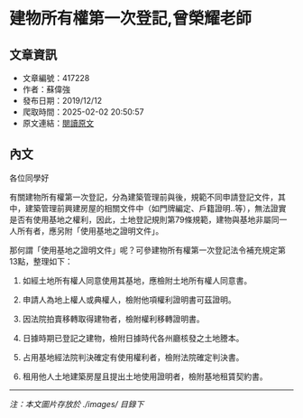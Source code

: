 # 建物所有權第一次登記,曾榮耀老師

## 文章資訊
- 文章編號：417228
- 作者：蘇偉強
- 發布日期：2019/12/12
- 爬取時間：2025-02-02 20:50:57
- 原文連結：[閱讀原文](https://real-estate.get.com.tw/Columns/detail.aspx?no=417228)

## 內文
各位同學好

有關建物所有權第一次登記，分為建築管理前與後，規範不同申請登記文件，其中，建築管理前興建房屋的相關文件中（如門牌編定、戶籍證明..等），無法證實是否有使用基地之權利，因此，土地登記規則第79條規範，建物與基地非屬同一人所有者，應另附「使用基地之證明文件」。

那何謂「使用基地之證明文件」呢？可參建物所有權第一次登記法令補充規定第13點，整理如下：

1. 如經土地所有權人同意使用其基地，應檢附土地所有權人同意書。

2. 申請人為地上權人或典權人，檢附他項權利證明書可茲證明。

3. 因法院拍賣移轉取得建物者，檢附權利移轉證明書。

4. 日據時期已登記之建物，檢附日據時代各州廳核發之土地謄本。

5. 占用基地經法院判決確定有使用權利者，檢附法院確定判決書。

6. 租用他人土地建築房屋且提出土地使用證明者，檢附基地租賃契約書。

---
*注：本文圖片存放於 ./images/ 目錄下*
